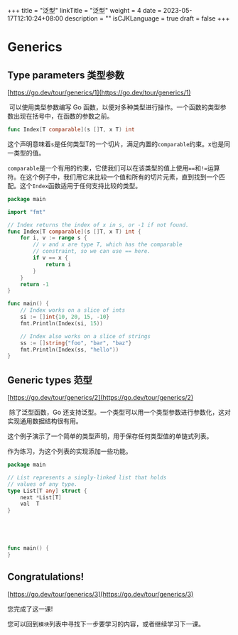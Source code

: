 +++
title = "泛型"
linkTitle = "泛型"
weight = 4
date = 2023-05-17T12:10:24+08:00
description = ""
isCJKLanguage = true
draft = false
+++
# Generics

##  Type parameters 类型参数

[https://go.dev/tour/generics/1](https://go.dev/tour/generics/1)

​	可以使用类型参数编写 Go 函数，以便对多种类型进行操作。一个函数的类型参数出现在括号中，在函数的参数之前。

``` go
func Index[T comparable](s []T, x T) int
```

​	这个声明意味着`s`是任何类型T的一个切片，满足内置的`comparable`约束。x也是同一类型的值。

​	`comparable`是一个有用的约束，它使我们可以在该类型的值上使用`==`和`!=`运算符。在这个例子中，我们用它来比较一个值和所有的切片元素，直到找到一个匹配。这个`Index`函数适用于任何支持比较的类型。


```go 
package main

import "fmt"

// Index returns the index of x in s, or -1 if not found.
func Index[T comparable](s []T, x T) int {
	for i, v := range s {
		// v and x are type T, which has the comparable
		// constraint, so we can use == here.
		if v == x {
			return i
		}
	}
	return -1
}

func main() {
	// Index works on a slice of ints
	si := []int{10, 20, 15, -10}
	fmt.Println(Index(si, 15))

	// Index also works on a slice of strings
	ss := []string{"foo", "bar", "baz"}
	fmt.Println(Index(ss, "hello"))
}

```


##  Generic types 范型

[https://go.dev/tour/generics/2](https://go.dev/tour/generics/2)

​	除了泛型函数，Go 还支持泛型。一个类型可以用一个类型参数进行参数化，这对实现通用数据结构很有用。

​	这个例子演示了一个简单的类型声明，用于保存任何类型值的单链式列表。

作为练习，为这个列表的实现添加一些功能。

```go title="main.go" 
package main

// List represents a singly-linked list that holds
// values of any type.
type List[T any] struct {
	next *List[T]
	val  T
}





func main() {
}

```

##  Congratulations!

[https://go.dev/tour/generics/3](https://go.dev/tour/generics/3)

您完成了这一课!

您可以回到`模块`列表中寻找下一步要学习的内容，或者继续学习下一课。